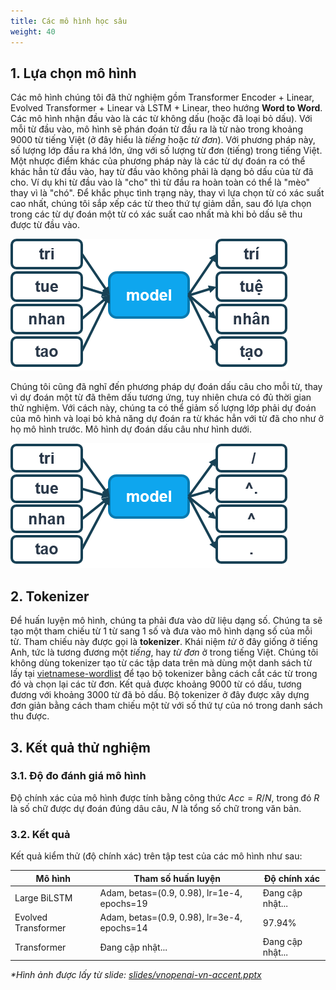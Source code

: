 ```yaml
---
title: Các mô hình học sâu
weight: 40
---
```


## 1. Lựa chọn mô hình

Các mô hình chúng tôi đã thử nghiệm gồm Transformer Encoder + Linear, Evolved Transformer + Linear và LSTM + Linear, theo hướng **Word to Word**. Các mô hình nhận đầu vào là các từ không dấu (hoặc đã loại bỏ dấu). Với mỗi từ đầu vào, mô hình sẽ phán đoán từ đầu ra là từ nào trong khoảng 9000 từ tiếng Việt (ở đây hiểu là *tiếng* hoặc *từ đơn*). Với phương pháp này, số lượng lớp đầu ra khá lớn, ứng với số lượng từ đơn (tiếng) trong tiếng Việt. Một nhược điểm khác của phương pháp này là các từ dự đoán ra có thể khác hẳn từ đầu vào, hay từ đầu vào không phải là dạng bỏ dấu của từ đã cho. Ví dụ khi từ đầu vào là "cho" thì từ đầu ra hoàn toàn có thể là "mèo" thay vì là "chó". Để khắc phục tình trạng này, thay vì lựa chọn từ có xác suất cao nhất, chúng tôi sắp xếp các từ theo thứ tự giảm dần, sau đó lựa chọn trong các từ dự đoán một từ có xác suất cao nhất mà khi bỏ dấu sẽ thu được từ đầu vào.

![Mô hình dạng Word2Word](word-to-word.png)

Chúng tôi cũng đã nghĩ đến phương pháp dự đoán dấu câu cho mỗi từ, thay vì dự đoán một từ đã thêm dấu tương ứng, tuy nhiên chưa có đủ thời gian thử nghiệm. Với cách này, chúng ta có thể giảm số lượng lớp phải dự đoán của mô hình và loại bỏ khả năng dự đoán ra từ khác hẳn với từ đã cho như ở họ mô hình trước. Mô hình dự đoán dấu câu như hình dưới.

![Mô hình dạng Word2Tone - dự đoán dấu câu](word-to-tone.png)


## 2. Tokenizer

Để huấn luyện mô hình, chúng ta phải đưa vào dữ liệu dạng số. Chúng ta sẽ tạo một tham chiếu từ 1 từ sang 1 số và đưa vào mô hình dạng số của mỗi từ. Tham chiếu này được gọi là **tokenizer**. Khái niệm *từ* ở đây giống ở tiếng Anh, tức là tương đương một *tiếng*, hay *từ đơn* ở trong tiếng Việt. Chúng tôi không dùng tokenizer tạo từ các tập data trên mà dùng một danh sách từ lấy tại [vietnamese-wordlist](https://github.com/VNOpenAI/vietnamese-wordlist) để tạo bộ tokenizer bằng cách cắt các từ trong đó và chọn lại các từ đơn. Kết quả được khoảng 9000 từ có dấu, tương đương với khoảng 3000 từ đã bỏ dấu. Bộ tokenizer ở đây được xây dựng đơn giản bằng cách tham chiếu một từ với số thứ tự của nó trong danh sách thu được.


## 3. Kết quả thử nghiệm

### 3.1. Độ đo đánh giá mô hình

Độ chính xác của mô hình được tính bằng công thức $Acc = R / N$, trong đó $R$ là số chữ được dự đoán đúng dâu câu, $N$ là tổng số chữ trong văn bản.

### 3.2. Kết quả

Kết quả kiểm thử (độ chính xác) trên tập test của các mô hình như sau:

|Mô hình| Tham số huấn luyện | Độ chính xác |
|---|---|---|
|Large BiLSTM|Adam, betas=(0.9, 0.98), lr=1e-4, epochs=19|Đang cập nhật...|
|Evolved Transformer |Adam, betas=(0.9, 0.98), lr=3e-4, epochs=14| 97.94% |
|Transformer |Đang cập nhật...| Đang cập nhật... |



*\*Hình ảnh được lấy từ slide: [slides/vnopenai-vn-accent.pptx](/slides/vnopenai-vn-accent.pptx)*